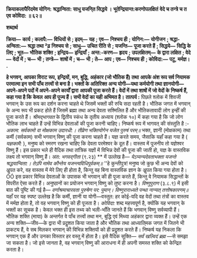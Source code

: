 **क्रियाकलापैरिदमेव योगिन:** **श्रद्धान्विता: साधु यजनि्त सिद्धये ।** **भूतेन्द्रियान्त:करणोपलक्षितं** **वेदे च तन्त्रे च त एव कोविदा: ॥ ६२॥** 

**शब्दार्थ** 

**क्रिया—** **कार्य** **; कलापै:—** **विधियों से** **; इदम्—** **यह** **; एव—** **निश्चय ही** **; योगिन:—** **योगीजन** **; श्रद्धा-अन्विता:—** **श्रद्धा तथा ²ढ़** **निश्चय से** **; साधु—** **उचित रीति से** **; यजन्ति—** **पूजा करते हैं** **; सिद्धये—** **सिद्धि के लिए** **; भूत—** **भौतिक शक्ति** **; इन्द्रिय—** **इन्द्रियाँ** **;** **अन्त:-करण—** **हृदय** **; उपलक्षितम्—** **के द्वारा लक्षित** **; वेदे—** **वेदों में** **; च—** **भी** **; तन्त्रे—** **शाषों में** **; च—** **भी** **; ते—** **आप** **; एव—** **निश्चय ही** **; कोविदा:—** **पटु, मर्मज्ञ।** **.** 

**हे भगवन्, आपका विराट रूप, इन्द्रियों, मन, बुद्धि, अहंकार (जो भौतिक हैं) तथा** **आपके अंश रूप सर्व नियामक परमात्मा इन सभी पाँच तत्त्वों से बना है। भक्तों के अतिरिक्त** **अन्य योगी—यथा कर्मयोगी तथा ज्ञानयोगी—अपने-अपने पदों में अपने-अपने कार्यों द्वारा** **आपकी पूजा करते हैं। वेदों में तथा शाषों में जो वेदों के निष्कर्ष हैं, कहा गया है कि केवल** **आप ही पूज्य हैं। सभी वेदों का यही अभिमत है।** **तात्पर्य :** पिछले श्लोक में शिवजी भगवान् के उस रूप का दर्शन करना चाहते थे जिसमें भक्तों की रुचि सदा रहती है। भौतिक जगत में भगवान् के अन्य रूप भी प्रकट होते हैं जिसमें ब्रह्मा तथा अन्य देवता सश्मिलित हैं और भौतिकतावादी लोग इन्हीं की पूजा करते हैं। *श्रीमद्भागवत* के द्वितीय स्कंध के तृतीय अध्याय (श्लोक १०) में कहा गया है कि जो लोग भौतिक लाभ चाहते हैं उन्हें विभिन्न देवताओं की पूजा करनी चाहिए। निष्कर्ष रूप में भागवत् की संस्तुति है :- *अकाम: सर्वकामो वा मोक्षकाम उदारधी:।* *तीव्रेण भक्तियोगेन यजेत पुरुषं परम्॥* भक्त, ज्ञानी (मोक्षकाम) तथा कर्मी (सर्वकाम) सभी भगवान् विष्णु की पूजा करना चाहते हैं। यज्ञ करते समय, जैसाकि यहाँ कहा गया है ( *यज्ञकामै:* ), मनुष्य को स्मरण रखना चाहिए कि देवता परमेश्वर के दूत हैं। वास्तव में पूजनीय तो यज्ञेश्वर विष्णु हैं। इस प्रकार भले ही वैदिक तथा तांत्रिक यज्ञों में विभिन्न देवों की पूजा की जाती हो, यज्ञ के वास्तविक लक्ष्य तो भगवान् विष्णु हैं। अत: *भगवद्गीता* (९.२३) ** में उल्लेख है— *येऽप्यन्यदेवताभक्ता यजन्ते श्रद्धयान्विता:।* *तेऽपि मामेव कौन्तेय यजन्त्यविधिपूर्वकम्॥* ''हे कुन्तीपुत्र! मनुष्य जो कुछ भी अन्य देवों को अॢपत करे, वह वास्तव में मेरे लिए ही होता है, किन्तु वह बिना वास्तविक ज्ञान के अॢपत किया गया होता है।ÓÓ इस प्रकार विभिन्न देवताओं के उपासक भी भगवान् की ही पूजा करते हैं, किन्तु वे नियामक सिद्धान्तों के विपरीत ऐसा करते हैं। अनुष्ठानों का प्रयोजन भगवान् विष्णु को तुष्ट करना है। *विष्णुपुराण*  (३.८.९) में इसी बात की पुष्टि की गई है— *वर्णाश्रमाचारवता पुरुषेण पर: पुमान्।* *विष्णुराराध्यते पन्था नान्यत् तत्तोषकारणम्॥* यहाँ पर यह स्पष्ट उल्लेख है कि कर्मी, ज्ञानी या योगी—वस्तुत: हर कोई-यदि वह वेदों तथा तंत्रों का वास्तव में मर्मज्ञ होता है, तो वह भगवान् विष्णु को ही पूजता है। *कोविदा:* शब्द महत्त्वपूर्ण है, क्योंकि यह भगवान् के भक्तों का सूचक है। केवल भक्त ही इस तथ्य को भली-भाँति जानते हैं कि भगवान् विष्णु सर्वव्यापी हैं। भौतिक शक्ति (माया) के अन्तर्गत वे पाँच तत्त्वों तथा मन, बुद्धि एवं मिथ्या अहंकार द्वारा व्यक्त हैं। उन्हें एक अन्य शक्ति—जीव—के द्वारा भी प्रदॢशत किया जाता है और भौतिक तथा आध्याति्मक जगत में जितने भी प्राकट्य हैं, वे सब मिलकर भगवान् की विभिन्न शक्तियों को ही प्रदॢशत करते हैं। निष्कर्ष यह निकला कि भगवान् एक हैं और उनका विस्तार हर वस्तु में होता है। इसे वैदिक सूक्ति— *सर्वं खल्विदं ब्रह्म* —से समझा जा सकता है। जो इसे जानता है, वह भगवान् विष्णु की आराधना में ही अपनी समस्त शक्ति को केन्द्रित करता है।  